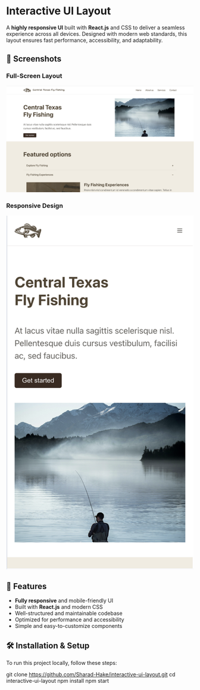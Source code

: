 # Interactive UI Layout

A **highly responsive UI** built with **React.js** and CSS to deliver a seamless experience across all devices. Designed with modern web standards, this layout ensures fast performance, accessibility, and adaptability.

## 📸 Screenshots

### Full-Screen Layout  
![Full Screen](https://raw.githubusercontent.com/Sharad-Hake/interactive-ui-layout/refs/heads/main/fullScreen.png)

### Responsive Design  
![Responsive](https://raw.githubusercontent.com/Sharad-Hake/interactive-ui-layout/refs/heads/main/Responsive.png)

## 🚀 Features
- **Fully responsive** and mobile-friendly UI  
- Built with **React.js** and modern CSS  
- Well-structured and maintainable codebase  
- Optimized for performance and accessibility  
- Simple and easy-to-customize components  

## 🛠 Installation & Setup

To run this project locally, follow these steps:


git clone https://github.com/Sharad-Hake/interactive-ui-layout.git
cd interactive-ui-layout
npm install
npm start


